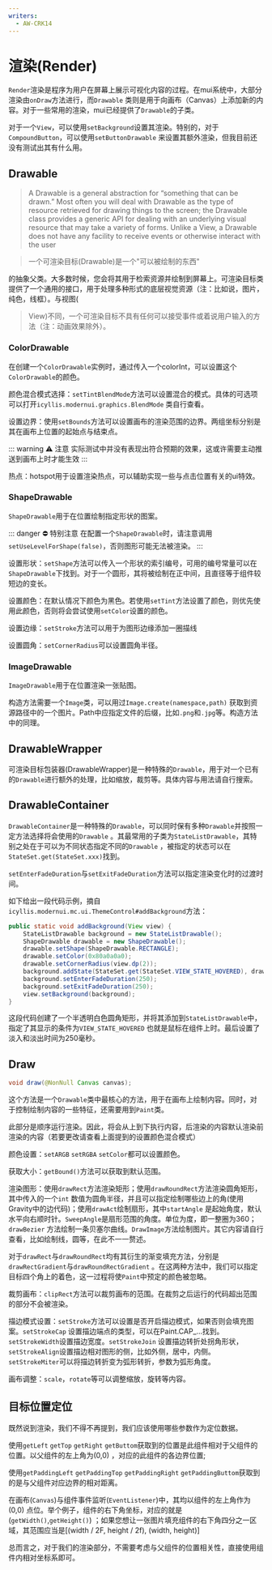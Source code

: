 ```yaml
---
writers:
  - AW-CRK14
---
```


# 渲染(Render)

`Render`渲染是程序为用户在屏幕上展示可视化内容的过程。在mui系统中，大部分渲染由`onDraw`方法进行，而`Drawable`
类则是用于向画布（Canvas）上添加新的内容。对于一些常用的渲染，mui已经提供了`Drawable`的子类。

对于一个`View`，可以使用`setBackground`设置其渲染。特别的，对于`CompoundButton`，可以使用`setButtonDrawable`
来设置其额外渲染，但我目前还没有测试出其有什么用。

## Drawable

> A Drawable is a general abstraction for “something that can be drawn.” Most often you will deal with Drawable as the
> type of resource retrieved for drawing things to the screen; the Drawable class provides a generic API for dealing
> with
> an underlying visual resource that may take a variety of forms. Unlike a View, a Drawable does not have any facility
> to
> receive events or otherwise interact with the user

> 一个可渲染目标(Drawable)是一个"可以被绘制的东西"
>
的抽象父类。大多数时候，您会将其用于检索资源并绘制到屏幕上。可渲染目标类提供了一个通用的接口，用于处理多种形式的底层视觉资源（注：比如说，图片，纯色，线框）。与视图(
> View)不同，一个可渲染目标不具有任何可以接受事件或着说用户输入的方法（注：动画效果除外）。

### ColorDrawable

在创建一个`ColorDrawable`实例时，通过传入一个colorInt，可以设置这个`ColorDrawable`的颜色。

颜色混合模式选择：`setTintBlendMode`方法可以设置混合的模式。具体的可选项可以打开`icyllis.modernui.graphics.BlendMode`
类自行查看。

设置边界：使用`setBounds`方法可以设置画布的渲染范围的边界。两组坐标分别是其在画布上位置的起始点与结束点。

::: warning :warning: 注意
实际测试中并没有表现出符合预期的效果，这或许需要主动推送到画布上时才能生效
:::

热点：hotspot用于设置渲染热点，可以辅助实现一些与点击位置有关的ui特效。

### ShapeDrawable

`ShapeDrawable`用于在位置绘制指定形状的图案。

::: danger :no_entry: 特别注意
在配置一个`ShapeDrawable`时，请注意调用`setUseLevelForShape(false)`，否则图形可能无法被渲染。
:::

设置形状：`setShape`方法可以传入一个形状的索引编号，可用的编号常量可以在`ShapeDrawable`下找到。对于一个圆形，其将被绘制在正中间，且直径等于组件较短边的变长。

设置颜色：在默认情况下颜色为黑色。若使用`setTint`方法设置了颜色，则优先使用此颜色，否则将会尝试使用`setColor`设置的颜色。

设置边缘：`setStroke`方法可以用于为图形边缘添加一圈描线

设置圆角：`setCornerRadius`可以设置圆角半径。

### ImageDrawable

`ImageDrawable`用于在位置渲染一张贴图。

构造方法需要一个`Image`类，可以用过`Image.create(namespace,path)`
获取到资源路径中的一个图片。Path中应指定文件的后缀，比如`.png`和`.jpg`等。构造方法中的同理。

## DrawableWrapper

可渲染目标包装器(DrawableWrapper)是一种特殊的`Drawable`，用于对一个已有的`Drawable`进行额外的处理，比如缩放，裁剪等。具体内容与用法请自行搜索。

## DrawableContainer

`DrawableContainer`是一种特殊的`Drawable`，可以同时保有多种`Drawable`并按照一定方法选择将会使用的`Drawable`
。其最常用的子类为`StateListDrawable`，其特别之处在于可以为不同状态指定不同的`Drawable`
，被指定的状态可以在`StateSet.get(StateSet.xxx)`找到。

`setEnterFadeDuration`与`setExitFadeDuration`方法可以指定渲染变化时的过渡时间。

如下给出一段代码示例，摘自`icyllis.modernui.mc.ui.ThemeControl#addBackground`方法：

```java
public static void addBackground(View view) {
    StateListDrawable background = new StateListDrawable();
    ShapeDrawable drawable = new ShapeDrawable();
    drawable.setShape(ShapeDrawable.RECTANGLE);
    drawable.setColor(0x80a0a0a0);
    drawable.setCornerRadius(view.dp(2));
    background.addState(StateSet.get(StateSet.VIEW_STATE_HOVERED), drawable);
    background.setEnterFadeDuration(250);
    background.setExitFadeDuration(250);
    view.setBackground(background);
}
```

这段代码创建了一个半透明白色圆角矩形，并将其添加到`StateListDrawable`中，指定了其显示的条件为`VIEW_STATE_HOVERED`
也就是鼠标在组件上时。最后设置了淡入和淡出时间为250毫秒。

## Draw

```java
void draw(@NonNull Canvas canvas);
```

这个方法是一个`Drawable`类中最核心的方法，用于在画布上绘制内容。同时，对于控制绘制内容的一些特征，还需要用到`Paint`类。

此部分是顺序运行渲染。因此，将会从上到下执行内容，后渲染的内容默认渲染前渲染的内容（若要更改请查看上面提到的设置颜色混合模式）

颜色设置：`setARGB` `setRGBA` `setColor`都可以设置颜色。

获取大小：`getBound()`方法可以获取到默认范围。

渲染图形：使用`drawRect`方法渲染矩形；使用`drawRoundRect`方法渲染圆角矩形，其中传入的一个`int`
数值为圆角半径，并且可以指定绘制哪些边上的角(使用Gravity中的边代码)；使用`drawAct`绘制扇形，其中`startAngle`
是起始角度，默认水平向右顺时针。`SweepAngle`是扇形范围的角度。单位为度，即一整圈为360；`drawBezier`
方法绘制一条贝塞尔曲线。`DrawImage`方法绘制图片。其它内容请自行查看，比如绘制线，圆等，在此不一一赘述。

对于`drawRect`与`drawRoundRect`均有其衍生的渐变填充方法，分别是`drawRectGradient`与`drawRoundRectGradient`
。在这两种方法中，我们可以指定目标四个角上的着色，这一过程将使`Paint`中预定的颜色被忽略。

裁剪画布：`clipRect`方法可以裁剪画布的范围。在裁剪之后运行的代码超出范围的部分不会被渲染。

描边模式设置：`setStroke`方法可以设置是否开启描边模式，如果否则会填充图案。`setStrokeCap`
设置描边端点的类型，可以在Paint.CAP\_...找到。`setStrokeWidth`设置描边宽度。`setStrokeJoin`
设置描边转折处拐角形状，`setStrokeAlign`设置描边相对图形的侧，比如外侧，居中，内侧。`setStrokeMiter`可以将描边转折变为弧形转折，参数为弧形角度。

画布调整：`scale`，`rotate`等可以调整缩放，旋转等内容。

## 目标位置定位

既然说到渲染，我们不得不再提到，我们应该使用哪些参数作为定位数据。

使用`getLeft` `getTop` `getRight` `getButtom`获取到的位置是此组件相对于父组件的位置。以父组件的左上角为(0,0)
，对应的此组件的各边界位置;

使用`getPaddingLeft` `getPaddingTop` `getPaddingRight` `getPaddingButtom`获取到的是与父组件对应边界的相对距离。

在画布(`Canvas`)与组件事件监听(`EventListener`)中，其均以组件的左上角作为(0,0)
点位。举个例子，组件的右下角坐标，对应的就是(`getWidth()`,`getHeight()`)
；如果您想让一张图片填充组件的右下角四分之一区域，其范围应当是\[(width / 2F, height / 2f), (width, height)]

总而言之，对于我们的渲染部分，不需要考虑与父组件的位置相关性，直接使用组件内相对坐标系即可。
